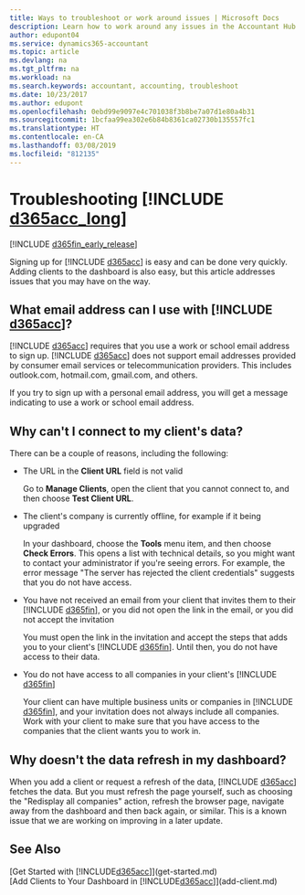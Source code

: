 ```yaml
---
title: Ways to troubleshoot or work around issues | Microsoft Docs
description: Learn how to work around any issues in the Accountant Hub for Dynamics 365.
author: edupont04
ms.service: dynamics365-accountant
ms.topic: article
ms.devlang: na
ms.tgt_pltfrm: na
ms.workload: na
ms.search.keywords: accountant, accounting, troubleshoot
ms.date: 10/23/2017
ms.author: edupont
ms.openlocfilehash: 0ebd99e9097e4c701038f3b8be7a07d1e80a4b31
ms.sourcegitcommit: 1bcfaa99ea302e6b84b8361ca02730b135557fc1
ms.translationtype: HT
ms.contentlocale: en-CA
ms.lasthandoff: 03/08/2019
ms.locfileid: "812135"
---
```

# <a name="troubleshooting-include-d365acclongincludesd365acclongmdmd"></a>Troubleshooting [!INCLUDE [d365acc_long](includes/d365acc_long_md.md)]
[!INCLUDE [d365fin_early_release](includes/d365fin_early_release.md.md)]

Signing up for [!INCLUDE [d365acc](includes/d365acc_md.md)] is easy and can be done very quickly. Adding clients to the dashboard is also easy, but this article addresses issues that you may have on the way.

## <a name="what-email-address-can-i-use-with-include-d365accincludesd365accmdmd"></a>What email address can I use with [!INCLUDE [d365acc](includes/d365acc_md.md)]?
[!INCLUDE [d365acc](includes/d365acc_md.md)] requires that you use a work or school email address to sign up. [!INCLUDE [d365acc](includes/d365acc_md.md)] does not support email addresses provided by consumer email services or telecommunication providers. This includes outlook.com, hotmail.com, gmail.com, and others.  

If you try to sign up with a personal email address, you will get a message indicating to use a work or school email address.  

## <a name="why-cant-i-connect-to-my-clients-data"></a>Why can't I connect to my client's data?
There can be a couple of reasons, including the following:

- The URL in the **Client URL** field is not valid  

  Go to **Manage Clients**, open the client that you cannot connect to, and then choose **Test Client URL**.  
- The client's company is currently offline, for example if it being upgraded

  In your dashboard, choose the **Tools** menu item, and then choose **Check Errors**. This opens a list with technical details, so you might want to contact your administrator if you're seeing errors. For example, the error message "The server has rejected the client credentials" suggests that you do not have access.  
- You have not received an email from your client that invites them to their [!INCLUDE [d365fin](includes/d365fin_md.md)], or you did not open the link in the email, or you did not accept the invitation

  You must open the link in the invitation and accept the steps that adds you to your client's [!INCLUDE [d365fin](includes/d365fin_md.md)]. Until then, you do not have access to their data.  
- You do not have access to all companies in your client's [!INCLUDE [d365fin](includes/d365fin_md.md)]

  Your client can have multiple business units or companies in [!INCLUDE [d365fin](includes/d365fin_md.md)], and your invitation does not always include all companies. Work with your client to make sure that you have access to the companies that the client wants you to work in.  

## <a name="why-doesnt-the-data-refresh-in-my-dashboard"></a>Why doesn't the data refresh in my dashboard?
When you add a client or request a refresh of the data, [!INCLUDE [d365acc](includes/d365acc_md.md)] fetches the data. But you must refresh the page yourself, such as choosing the "Redisplay all companies" action, refresh the browser page, navigate away from the dashboard and then back again, or similar. This is a known issue that we are working on improving in a later update.  

## <a name="see-also"></a>See Also
[Get Started with [!INCLUDE[d365acc](includes/d365acc_md.md)]](get-started.md)  
[Add Clients to Your Dashboard in [!INCLUDE[d365acc](includes/d365acc_md.md)]](add-client.md)  
